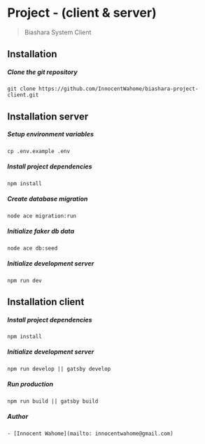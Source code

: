 # Project - (client & server)

> Biashara System Client

## Installation 

##### Clone the git repository
```
git clone https://github.com/InnocentWahome/biashara-project-client.git
```

## Installation server


##### Setup environment variables
```
cp .env.example .env
```
##### Install project dependencies
```
npm install
```
##### Create database migration
```
node ace migration:run
```

##### Initialize faker db data
```
node ace db:seed
```
##### Initialize development server
```
npm run dev
```

## Installation client

##### Install project dependencies
```
npm install
```
##### Initialize development server
```
npm run develop || gatsby develop
```
##### Run production
```
npm run build || gatsby build
```

##### Author
```
- [Innocent Wahome](mailto: innocentwahome@gmail.com)
```